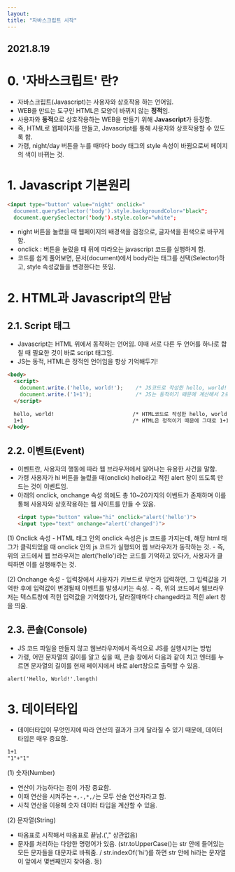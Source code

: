 ```yaml
---
layout:
title: "자바스크립트 시작"
---
```


## 2021.8.19

# 0. '자바스크립트' 란?
 - 자바스크립트(Javascript)는 사용자와 상호작용 하는 언어임.
 - WEB을 만드는 도구인 HTML은 모양이 바뀌지 않는 **정적**임.
 - 사용자와 **동적**으로 상호작용하는 WEB을 만들기 위해 **Javascript**가 등장함.
 - 즉, HTML로 웹페이지를 만들고, Javascript를 통해 사용자와 상호작용할 수 있도록 함.
 - 가령, night/day 버튼을 누를 때마다 body 태그의 style 속성이 바뀜으로써 페이지의 색이 바뀌는 것.

# 1. Javascript 기본원리
```html
<input type="button" value="night" onclick="
  document.querySeclector('body').style.backgroundColor="black";
  document.querySeclector('body').style.color="white";                                "
```
 - night 버튼을 눌렀을 때 웹페이지의 배경색을 검정으로, 글자색을 흰색으로 바꾸게 함.
 - onclick : 버튼을 눌렀을 때 뒤에 따라오는 javascript 코드를 실행하게 함.
 - 코드를 쉽게 풀어보면, 문서(document)에서 body라는 태그를 선택(Selector)하고, style 속성값들을 변경한다는 뜻임.


# 2. HTML과 Javascript의 만남
## 2.1. Script 태그
  - Javascript는 HTML 위에서 동작하는 언어임. 이때 서로 다른 두 언어를 하나로 합칠 때 필요한 것이 바로 script 태그임.
  - JS는 동적, HTML은 정적인 언어임을 항상 기억해두기!
```html
<body>
  <script>
    document.write.('hello, world!');    /* JS코드로 작성한 hello, world! */
    document.write.('1+1');              /* JS는 동적이기 때문에 계산해서 2로 출력 */
  </script>
  
  hello, world!                         /* HTML코드로 작성한 hello, world! */
  1+1                                   /* HTML은 정적이기 때문에 그대로 1+1 출력 */
</body>
```
  
## 2.2. 이벤트(Event) 
   - 이벤트란, 사용자의 행동에 따라 웹 브라우저에서 일어나는 유용한 사건을 말함.
   - 가령 사용자가 hi 버튼을 눌렀을 때(onclick) hello라고 적힌 alert 창이 뜨도록 만드는 것이 이벤트임.
   - 아래의 onclick, onchange 속성 외에도 총 10~20가지의 이벤트가 존재하며 이를 통해 사용자와 상호작용하는 웹 사이트를 만들 수 있음.
     ```html
     <input type="button" value="hi" onclick="alert('hello')">
     <input type="text" onchange="alert('changed')">
     ```
   (1) Onclick 속성 
     - HTML 태그 안의 onclick 속성은 js 코드를 가지는데, 해당 html 태그가 클릭되었을 때 onclick 안의 js 코드가 실행되어 웹 브라우저가 동작하는 것.
     - 즉, 위의 코드에서 웹 브라우저는 alert('hello')라는 코드를 기억하고 있다가, 사용자가 클릭하면 이를 실행해주는 것.
     
   (2) Onchange 속성
     - 입력창에서 사용자가 키보드로 무언가 입력하면, 그 입력값을 기억한 후에 입력값이 변경될때 이벤트를 발생시키는 속성.
     - 즉, 위의 코드에서 웹브라우저는 텍스트창에 적힌 입력값을 기억했다가, 달라질때마다 changed라고 적힌 alert 창을 띄움.


## 2.3. 콘솔(Console)
  - JS 코드 파일을 만들지 않고 웹브라우저에서 즉석으로 JS를 실행시키는 방법
  - 가령, 어떤 문자열의 길이를 알고 싶을 때, 콘솔 창에서 다음과 같이 치고 엔터를 누르면 문자열의 길이를 현재 페이지에서 바로 alert창으로 출력할 수 있음.
```html
alert('Hello, World!'.length)
```


# 3. 데이터타입
  - 데이터타입이 무엇인지에 따라 연산의 결과가 크게 달라질 수 있기 때문에, 데이터타입은 매우 중요함.
```html
1+1
"1"+"1"
```
 (1) 숫자(Number) 
 - 연산이 가능하다는 점이 가장 중요함.
 - 이때 연산을 시켜주는 ```+,-,*,/```는 모두 산술 연산자라고 함.
 - 사칙 연산을 이용해 숫자 데이터 타입을 계산할 수 있음.
 
 (2) 문자열(String)
 - 따옴표로 시작해서 따옴표로 끝남.('," 상관없음)
 - 문자를 처리하는 다양한 명령어가 있음. (str.toUpperCase()는 str 안에 들어있는 모든 문자들을 대문자로 바꿔줌. / str.indexOf('hi')를 하면 str 안에 hi라는 문자열이 앞에서 몇번째인지 찾아줌. 등)
 
